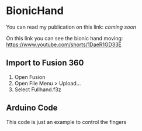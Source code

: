 # BionicHand

You can read my publication on this link:
*coming soon*

On this link you can see the bionic hand moving:
https://www.youtube.com/shorts/1DaeR1GD33E

## Import to Fusion 360
1. Open Fusion
2. Open File Menu > Upload...
3. Select Fullhand.f3z

## Arduino Code
This code is just an example to control the fingers

